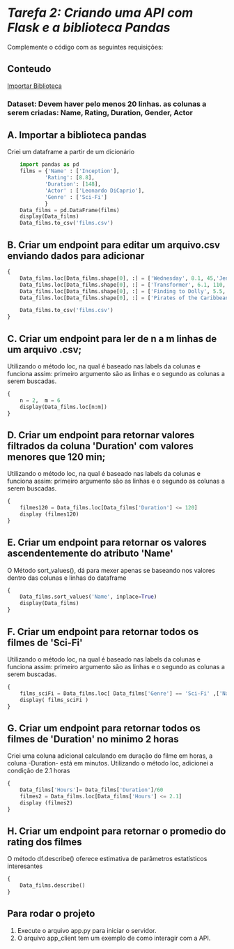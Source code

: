 # *Tarefa 2: Criando uma API com Flask e a biblioteca Pandas*

Complemente o código com as seguintes requisições:

## Conteudo

[Importar Biblioteca]()

### Dataset: Devem haver pelo menos 20 linhas. as colunas a serem criadas: Name, Rating, Duration, Gender, Actor

## A. Importar a biblioteca pandas

Criei um dataframe a partir de um dicionário

```python
    import pandas as pd
    films = {'Name' : ['Inception'],
            'Rating': [8.8],
            'Duration': [148],
            'Actor' : ['Leonardo DiCaprio'],
            'Genre' : ['Sci-Fi']
            }
    Data_films = pd.DataFrame(films)
    display(Data_films)
    Data_films.to_csv('films.csv')
```

## B. Criar um endpoint para editar um arquivo.csv enviando dados para adicionar

```python
{
    Data_films.loc[Data_films.shape[0], :] = ['Wednesday', 8.1, 45,'Jenna Ortega','Fantasy']
    Data_films.loc[Data_films.shape[0], :] = ['Transformer', 6.1, 110,'Robots','Adventure']
    Data_films.loc[Data_films.shape[0], :] = ['Finding to Dolly', 5.5, 121,'Nemo','Infantil']
    Data_films.loc[Data_films.shape[0], :] = ['Pirates of the Caribbean', 6.5, 151,'Capitan Sparrow','Adventure']

    Data_films.to_csv('films.csv')
} 
``` 

## C. Criar um endpoint para ler de n a m linhas de um arquivo .csv;


Utilizando o método loc, na qual é baseado nas labels da colunas e funciona assim: primeiro argumento são as linhas e o segundo as colunas a serem buscadas.

```python
{
    n = 2,  m = 6
    display(Data_films.loc[n:m])
} 
```
## D. Criar um endpoint para retornar valores filtrados da coluna 'Duration' com valores menores que 120 min;


Utilizando o método loc, na qual é baseado nas labels da colunas e funciona assim: primeiro argumento são as linhas e o segundo as colunas a serem buscadas.

```python
{
    filmes120 = Data_films.loc[Data_films['Duration'] <= 120]
    display (filmes120)
} 
```


## E. Criar um endpoint para retornar os valores ascendentemente do atributo 'Name'

O Método sort_values(), dá para mexer apenas se baseando nos valores dentro das colunas e linhas do dataframe 

```python
{
    Data_films.sort_values('Name', inplace=True)
    display(Data_films)
}

```

## F. Criar um endpoint para retornar todos os filmes de 'Sci-Fi'

Utilizando o método loc, na qual é baseado nas labels da colunas e funciona assim: primeiro argumento são as linhas e o segundo as colunas a serem buscadas.

```python
{
    films_sciFi = Data_films.loc[ Data_films['Genre'] == 'Sci-Fi' ,['Name', 'Rating', 'Actor'] ] 
    display( films_sciFi )
} 
```

## G. Criar um endpoint para retornar todos os filmes de 'Duration' no minimo 2 horas

Criei uma coluna adicional calculando em duração do filme em horas, a coluna -Duration- está em minutos. Utilizando o método loc, adicionei a condição de 2.1 horas

```python
{
    Data_films['Hours']= Data_films['Duration']/60
    filmes2 = Data_films.loc[Data_films['Hours'] <= 2.1]
    display (filmes2)
} 
```

## H. Criar um endpoint para retornar o promedio do rating dos filmes

O método df.describe() oferece estimativa de parâmetros estatísticos interesantes

```python
{
    Data_films.describe()
} 
```

## Para rodar o projeto

1. Execute o arquivo app.py para iniciar o servidor.
2. O arquivo app_client tem um exemplo de como interagir com a API.